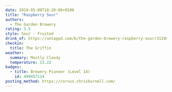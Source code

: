 ```yaml
---
date: 2019-05-08T18:28:09+0100
title: "Raspberry Sour"
authors:
  - The Garden Brewery
rating: 3.5
style: Sour - Fruited
drink_of: https://untappd.com/b/the-garden-brewery-raspberry-sour/3119891
checkin:
  title: The Griffin
weather:
  summary: Mostly Cloudy
  temperature: 13.22
badges:
  - title: Brewery Pioneer (Level 14)
    id: 499457114
posting_method: https://corvus.chrisburnell.com/
---
```

